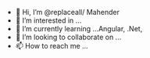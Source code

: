 - 👋 Hi, I’m @replaceall/ Mahender
- 👀 I’m interested in ...
- 🌱 I’m currently learning ...Angular, .Net,
- 💞️ I’m looking to collaborate on ...
- 📫 How to reach me ...

<!---
replaceall/replaceall is a ✨ special ✨ repository because its `README.md` (this file) appears on your GitHub profile.
You can click the Preview link to take a look at your changes.
--->
